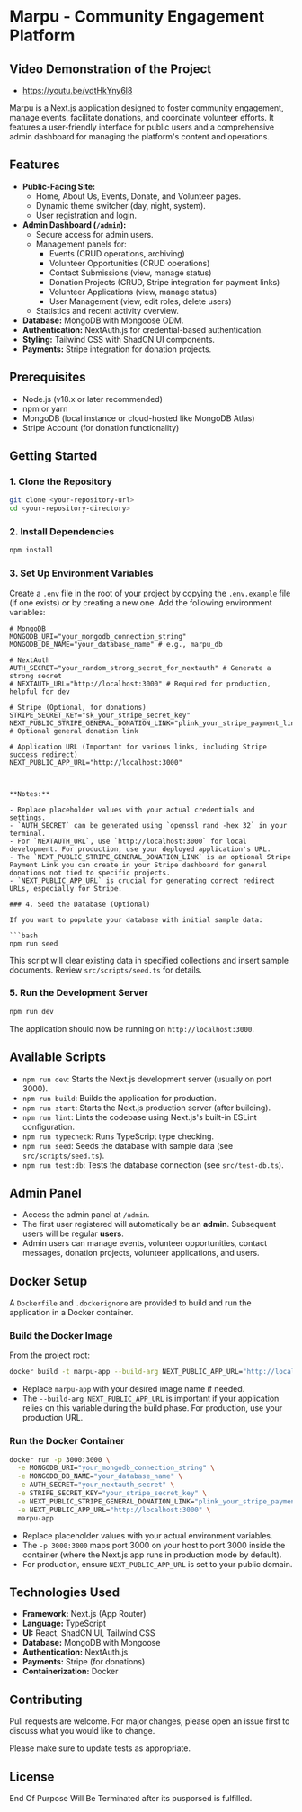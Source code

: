 
# Marpu - Community Engagement Platform
## Video Demonstration of the Project
- https://youtu.be/vdtHkYny6l8

Marpu is a Next.js application designed to foster community engagement, manage events, facilitate donations, and coordinate volunteer efforts. It features a user-friendly interface for public users and a comprehensive admin dashboard for managing the platform's content and operations.

## Features

- **Public-Facing Site:**
  - Home, About Us, Events, Donate, and Volunteer pages.
  - Dynamic theme switcher (day, night, system).
  - User registration and login.
- **Admin Dashboard (`/admin`):**
  - Secure access for admin users.
  - Management panels for:
    - Events (CRUD operations, archiving)
    - Volunteer Opportunities (CRUD operations)
    - Contact Submissions (view, manage status)
    - Donation Projects (CRUD, Stripe integration for payment links)
    - Volunteer Applications (view, manage status)
    - User Management (view, edit roles, delete users)
  - Statistics and recent activity overview.
- **Database:** MongoDB with Mongoose ODM.
- **Authentication:** NextAuth.js for credential-based authentication.
- **Styling:** Tailwind CSS with ShadCN UI components.
- **Payments:** Stripe integration for donation projects.

## Prerequisites

- Node.js (v18.x or later recommended)
- npm or yarn
- MongoDB (local instance or cloud-hosted like MongoDB Atlas)
- Stripe Account (for donation functionality)

## Getting Started

### 1. Clone the Repository

```bash
git clone <your-repository-url>
cd <your-repository-directory>
```

### 2. Install Dependencies

```bash
npm install
```

### 3. Set Up Environment Variables

Create a `.env` file in the root of your project by copying the `.env.example` file (if one exists) or by creating a new one. Add the following environment variables:

```env
# MongoDB
MONGODB_URI="your_mongodb_connection_string"
MONGODB_DB_NAME="your_database_name" # e.g., marpu_db

# NextAuth
AUTH_SECRET="your_random_strong_secret_for_nextauth" # Generate a strong secret
# NEXTAUTH_URL="http://localhost:3000" # Required for production, helpful for dev

# Stripe (Optional, for donations)
STRIPE_SECRET_KEY="sk_your_stripe_secret_key"
NEXT_PUBLIC_STRIPE_GENERAL_DONATION_LINK="plink_your_stripe_payment_link_for_general_donations" # Optional general donation link

# Application URL (Important for various links, including Stripe success redirect)
NEXT_PUBLIC_APP_URL="http://localhost:3000"



**Notes:**

- Replace placeholder values with your actual credentials and settings.
- `AUTH_SECRET` can be generated using `openssl rand -hex 32` in your terminal.
- For `NEXTAUTH_URL`, use `http://localhost:3000` for local development. For production, use your deployed application's URL.
- The `NEXT_PUBLIC_STRIPE_GENERAL_DONATION_LINK` is an optional Stripe Payment Link you can create in your Stripe dashboard for general donations not tied to specific projects.
- `NEXT_PUBLIC_APP_URL` is crucial for generating correct redirect URLs, especially for Stripe.

### 4. Seed the Database (Optional)

If you want to populate your database with initial sample data:

```bash
npm run seed
```

This script will clear existing data in specified collections and insert sample documents. Review `src/scripts/seed.ts` for details.

### 5. Run the Development Server

```bash
npm run dev
```

The application should now be running on `http://localhost:3000`.

## Available Scripts

- `npm run dev`: Starts the Next.js development server (usually on port 3000).
- `npm run build`: Builds the application for production.
- `npm run start`: Starts the Next.js production server (after building).
- `npm run lint`: Lints the codebase using Next.js's built-in ESLint configuration.
- `npm run typecheck`: Runs TypeScript type checking.
- `npm run seed`: Seeds the database with sample data (see `src/scripts/seed.ts`).
- `npm run test:db`: Tests the database connection (see `src/test-db.ts`).

## Admin Panel

- Access the admin panel at `/admin`.
- The first user registered will automatically be an **admin**. Subsequent users will be regular **users**.
- Admin users can manage events, volunteer opportunities, contact messages, donation projects, volunteer applications, and users.

## Docker Setup

A `Dockerfile` and `.dockerignore` are provided to build and run the application in a Docker container.

### Build the Docker Image

From the project root:

```bash
docker build -t marpu-app --build-arg NEXT_PUBLIC_APP_URL="http://localhost:3000" .
```

- Replace `marpu-app` with your desired image name if needed.
- The `--build-arg NEXT_PUBLIC_APP_URL` is important if your application relies on this variable during the build phase. For production, use your production URL.

### Run the Docker Container

```bash
docker run -p 3000:3000 \
  -e MONGODB_URI="your_mongodb_connection_string" \
  -e MONGODB_DB_NAME="your_database_name" \
  -e AUTH_SECRET="your_nextauth_secret" \
  -e STRIPE_SECRET_KEY="your_stripe_secret_key" \
  -e NEXT_PUBLIC_STRIPE_GENERAL_DONATION_LINK="plink_your_stripe_payment_link_for_general_donations" \
  -e NEXT_PUBLIC_APP_URL="http://localhost:3000" \
  marpu-app
```

- Replace placeholder values with your actual environment variables.
- The `-p 3000:3000` maps port 3000 on your host to port 3000 inside the container (where the Next.js app runs in production mode by default).
- For production, ensure `NEXT_PUBLIC_APP_URL` is set to your public domain.

## Technologies Used

- **Framework:** Next.js (App Router)
- **Language:** TypeScript
- **UI:** React, ShadCN UI, Tailwind CSS
- **Database:** MongoDB with Mongoose
- **Authentication:** NextAuth.js
- **Payments:** Stripe (for donations)
- **Containerization:** Docker

## Contributing

Pull requests are welcome. For major changes, please open an issue first to discuss what you would like to change.

Please make sure to update tests as appropriate.

## License

End Of Purpose Will Be Terminated after its pusporsed is fulfilled.
